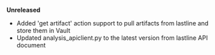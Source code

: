 **Unreleased**
* Added 'get artifact' action support to pull artifacts from lastline and store them in Vault
* Updated analysis_apiclient.py to the latest version from lastline API document